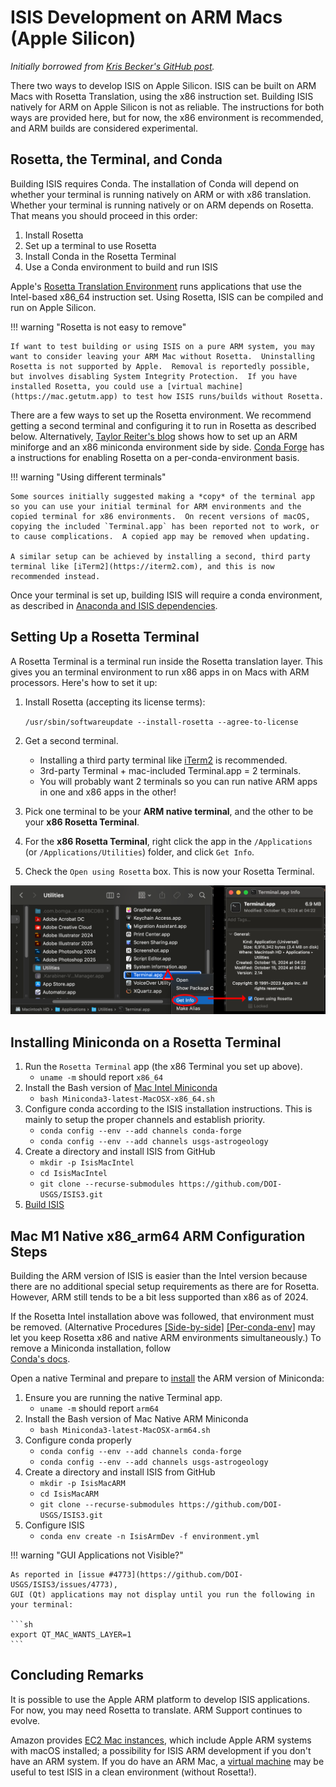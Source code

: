 # ISIS Development on ARM Macs (Apple Silicon)

*Initially borrowed from [Kris Becker's GitHub post](https://github.com/DOI-USGS/ISIS3/issues/5188).*

There two ways to develop ISIS on Apple Silicon. ISIS can be built on ARM Macs with Rosetta Translation, using the x86 instruction set. Building ISIS natively for ARM on Apple Silicon is not as reliable. The instructions for both ways are provided here, but for now, the x86 environment is recommended, and ARM builds are considered experimental.


## Rosetta, the Terminal, and Conda

Building ISIS requires Conda.  The installation of Conda will depend on whether your terminal is running natively on ARM or with x86 translation.  Whether your terminal is running natively or on ARM depends on Rosetta.  That means you should proceed in this order:

1.  Install Rosetta
1.  Set up a terminal to use Rosetta
1.  Install Conda in the Rosetta Terminal
1.  Use a Conda environment to build and run ISIS

Apple's [Rosetta Translation Environment](https://developer.apple.com/documentation/apple-silicon/about-the-rosetta-translation-environment) runs applications that use the Intel-based x86_64 instruction set. Using Rosetta, ISIS can be compiled and run on Apple Silicon.

!!! warning "Rosetta is not easy to remove"

    If want to test building or using ISIS on a pure ARM system, you may want to consider leaving your ARM Mac without Rosetta.  Uninstalling Rosetta is not supported by Apple.  Removal is reportedly possible, but involves disabling System Integrity Protection.  If you have installed Rosetta, you could use a [virtual machine](https://mac.getutm.app) to test how ISIS runs/builds without Rosetta.

There are a few ways to set up the Rosetta environment.  We recommend getting a second terminal and configuring it to run in Rosetta as described below.  Alternatively, [Taylor Reiter's blog](https://taylorreiter.github.io/2022-04-05-Managing-multiple-architecture-specific-installations-of-conda-on-apple-M1/) shows how to set up an ARM miniforge and an x86 miniconda environment side by side.  [Conda Forge](https://conda-forge.org/docs/user/tipsandtricks/#installing-apple-intel-packages-on-apple-silicon) has a instructions for enabling Rosetta on a per-conda-environment basis.

!!! warning "Using different terminals"

    Some sources initially suggested making a *copy* of the terminal app so you can use your initial terminal for ARM environments and the copied terminal for x86 environments.  On recent versions of macOS, copying the included `Terminal.app` has been reported not to work, or to cause complications.  A copied app may be removed when updating.
    
    A similar setup can be achieved by installing a second, third party terminal like [iTerm2](https://iterm2.com), and this is now recommended instead.

Once your terminal is set up, building ISIS will require a conda environment, as described in [Anaconda and ISIS dependencies](https://astrogeology.usgs.gov/docs/how-to-guides/isis-developer-guides/developing-isis3-with-cmake/#anaconda-and-isis3-dependencies).


## Setting Up a Rosetta Terminal

A Rosetta Terminal is a terminal run inside the Rosetta translation layer.  This gives you an terminal environment to run x86 apps in on Macs with ARM processors.  Here's how to set it up:

1.  Install Rosetta (accepting its license terms):

    `/usr/sbin/softwareupdate --install-rosetta --agree-to-license`

1.  Get a second terminal.
    -   Installing a third party terminal like [iTerm2](https://iterm2.com) is recommended.
    -   3rd-party Terminal + mac-included Terminal.app = 2 terminals.
    -   You will probably want 2 terminals so you can run native ARM apps in one and x86 apps in the other!

1.  Pick one terminal to be your **ARM native terminal**, and the other to be your **x86 Rosetta Terminal**.

1.  For the **x86 Rosetta Terminal**, right click the app in the `/Applications` (or `/Applications/Utilities`) folder, and click `Get Info`.

1.  Check the `Open using Rosetta` box.  This is now your Rosetta Terminal.

![The Terminal.app listing in the mac finder app is being right-clicked, and a checkbox labeled 'open with Rosetta' is being checked in the info pane.](../../assets/isis-dev-guides/terminal-open-with-rosetta.png "Setting a Terminal to Open with Rosetta")


## Installing Miniconda on a Rosetta Terminal

1. Run the `Rosetta Terminal` app (the x86 Terminal you set up above).
    * `uname -m` should report `x86_64`
2. Install the Bash version of [Mac Intel Miniconda](https://repo.anaconda.com/miniconda/Miniconda3-latest-MacOSX-x86_64.sh)
    * `bash Miniconda3-latest-MacOSX-x86_64.sh`
3. Configure conda according to the ISIS installation instructions. This is mainly to setup the proper channels and establish priority.
    * `conda config --env --add channels conda-forge`
    * `conda config --env --add channels usgs-astrogeology`
4. Create a directory and install ISIS from GitHub
    * `mkdir -p IsisMacIntel`
    * `cd IsisMacIntel`
    * `git clone --recurse-submodules https://github.com/DOI-USGS/ISIS3.git`
5. [Build ISIS](../../how-to-guides/isis-developer-guides/developing-isis3-with-cmake.md#building-isis3)


## Mac M1 Native x86_arm64 ARM Configuration Steps

Building the ARM version of ISIS is easier than the Intel version because 
there are no additional special setup requirements as there are for Rosetta. 
However, ARM still tends to be a bit less supported than x86 as of 2024. 

If the Rosetta Intel installation above was followed, that environment must be removed. 
(Alternative Procedures [[Side-by-side]](https://taylorreiter.github.io/2022-04-05-Managing-multiple-architecture-specific-installations-of-conda-on-apple-M1/) 
[[Per-conda-env]](https://conda-forge.org/docs/user/tipsandtricks/#installing-apple-intel-packages-on-apple-silicon) 
may let you keep Rosetta x86 and native ARM environments simultaneously.) 
To remove a Miniconda installation, follow  
[Conda's docs](https://docs.conda.io/projects/conda/en/latest/user-guide/install/macos.html#uninstalling-anaconda-or-miniconda). 

Open a native Terminal and prepare to 
[install](https://conda.io/projects/conda/en/stable/user-guide/install/macos.html#install-macos) the ARM version of Miniconda:

1. Ensure you are running the native Terminal app.
    * `uname -m` should report `arm64`
2. Install the Bash version of Mac Native ARM Miniconda
    * `bash Miniconda3-latest-MacOSX-arm64.sh`
3. Configure conda properly
    * `conda config --env --add channels conda-forge`
    * `conda config --env --add channels usgs-astrogeology`
4. Create a directory and install ISIS from GitHub
    * `mkdir -p IsisMacARM`
    * `cd IsisMacARM`
    * `git clone --recurse-submodules https://github.com/DOI-USGS/ISIS3.git`
5. Configure ISIS
    * `conda env create -n IsisArmDev -f environment.yml`

!!! warning "GUI Applications not Visible?"

    As reported in [issue #4773](https://github.com/DOI-USGS/ISIS3/issues/4773), 
    GUI (Qt) applications may not display until you run the following in your terminal:

    ```sh
    export QT_MAC_WANTS_LAYER=1
    ```


## Concluding Remarks

It is possible to use the Apple ARM platform to develop ISIS applications.  For now, you may need Rosetta to translate.  ARM Support continues to evolve.

Amazon provides [EC2 Mac instances](https://aws.amazon.com/ec2/instance-types/mac/), which include Apple ARM systems with macOS installed; a possibility for ISIS ARM development if you don't have an ARM system.  If you do have an ARM Mac, a [virtual machine](https://mac.getutm.app) may be useful to test ISIS in a clean environment (without Rosetta!).

